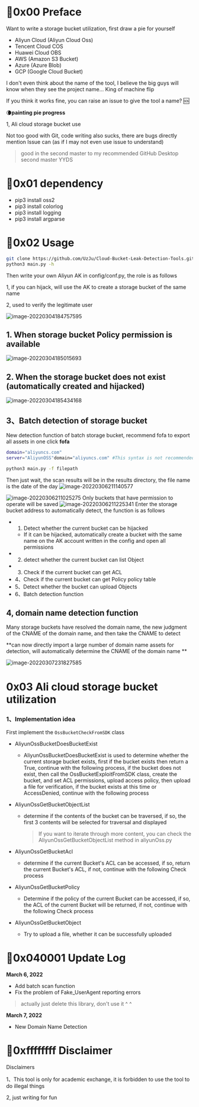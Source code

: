 # :rooster:0x00 Preface

Want to write a storage bucket utilization, first draw a pie for yourself

+ Aliyun Cloud (Aliyun Cloud Oss)
+ Tencent Cloud COS
+ Huawei Cloud OBS
+ AWS (Amazon S3 Bucket)
+ Azure (Azure Blob)
+ GCP (Google Cloud Bucket)

I don't even think about the name of the tool, I believe the big guys will know when they see the project name... King of machine flip

If you think it works fine, you can raise an issue to give the tool a name? :sos:

:waning_crescent_moon:**painting pie progress**

1, Ali cloud storage bucket use

Not too good with Git, code writing also sucks, there are bugs directly mention Issue can (as if I may not even use issue to understand)

> good in the second master to my recommended GitHub Desktop second master YYDS

# :pill:0x01 dependency

+ pip3 install oss2
+ pip3 install colorlog
+ pip3 install logging
+ pip3 install argparse

# :gun:0x02 Usage

```bash
git clone https://github.com/UzJu/Cloud-Bucket-Leak-Detection-Tools.git
python3 main.py -h
```

Then write your own Aliyun AK in config/conf.py, the role is as follows

1, if you can hijack, will use the AK to create a storage bucket of the same name

2, used to verify the legitimate user


![image-20220304184757595](https://uzjumakdown-1256190082.cos.ap-guangzhou.myqcloud.com/UzJuMarkDownImageimage-20220304184757595.png)

## 1. When storage bucket Policy permission is available
![image-20220304185015693](https://uzjumakdown-1256190082.cos.ap-guangzhou.myqcloud.com/UzJuMarkDownImageimage-20220304185015693.png)

## 2. When the storage bucket does not exist (automatically created and hijacked)
![image-20220304185434168](https://uzjumakdown-1256190082.cos.ap-guangzhou.myqcloud.com/UzJuMarkDownImageimage-20220304185434168.png)

## 3、Batch detection of storage bucket

New detection function of batch storage bucket, recommend fofa to export all assets in one click
**fofa**

```bash
domain="aliyuncs.com"
server="AliyunOSS"domain="aliyuncs.com" #This syntax is not recommended
```

```bash
python3 main.py -f filepath
```
Then just wait, the scan results will be in the results directory, the file name is the date of the day
![image-20220306211140577](https://uzjumakdown-1256190082.cos.ap-guangzhou.myqcloud.com/UzJuMarkDownImageimage-20220306211140577.png)

![image-20220306211025275](https://uzjumakdown-1256190082.cos.ap-guangzhou.myqcloud.com/UzJuMarkDownImageimage-20220306211025275.png)
Only buckets that have permission to operate will be saved
![image-20220306211225341](https://uzjumakdown-1256190082.cos.ap-guangzhou.myqcloud.com/UzJuMarkDownImageimage-20220306211225341.png)
Enter the storage bucket address to automatically detect, the function is as follows

+ 1. Detect whether the current bucket can be hijacked
  + If it can be hijacked, automatically create a bucket with the same name on the AK account written in the config and open all permissions
+ 2. detect whether the current bucket can list Object
+ 3. Check if the current bucket can get ACL
+ 4、Check if the current bucket can get Policy policy table
+ 5、Detect whether the bucket can upload Objects
+ 6、Batch detection function

## 4, domain name detection function

Many storage buckets have resolved the domain name, the new judgment of the CNAME of the domain name, and then take the CNAME to detect

**can now directly import a large number of domain name assets for detection, will automatically determine the CNAME of the domain name **

![image-20220307231827585](https://uzjumakdown-1256190082.cos.ap-guangzhou.myqcloud.com/UzJuMarkDownImageimage-20220307231827585.png)
# 0x03 Ali cloud storage bucket utilization

### 1、Implementation idea

First implement the `OssBucketCheckFromSDK` class

+ AliyunOssBucketDoesBucketExist

  + AliyunOssBucketDoesBucketExist is used to determine whether the current storage bucket exists, first if the bucket exists then return a True, continue with the following process, if the bucket does not exist, then call the OssBucketExploitFromSDK class, create the bucket, and set ACL permissions, upload access policy, then upload a file for verification, if the bucket exists at this time or AccessDenied, continue with the following process

+ AliyunOssGetBucketObjectList

  + determine if the contents of the bucket can be traversed, if so, the first 3 contents will be selected for traversal and displayed

    > If you want to iterate through more content, you can check the AliyunOssGetBucketObjectList method in aliyunOss.py

+ AliyunOssGetBucketAcl

  + determine if the current Bucket's ACL can be accessed, if so, return the current Bucket's ACL, if not, continue with the following Check process

+ AliyunOssGetBucketPolicy

  + Determine if the policy of the current Bucket can be accessed, if so, the ACL of the current Bucket will be returned, if not, continue with the following Check process

+ AliyunOssGetBucketObject

  + Try to upload a file, whether it can be successfully uploaded

# :older_man:0x040001 Update Log

**March 6, 2022**

+ Add batch scan function
+ Fix the problem of Fake_UserAgent reporting errors

> actually just delete this library, don't use it ^ ^

**March 7, 2022**

+ New Domain Name Detection
# :cop:0xffffffff Disclaimer

Disclaimers

1、This tool is only for academic exchange, it is forbidden to use the tool to do illegal things

2, just writing for fun
